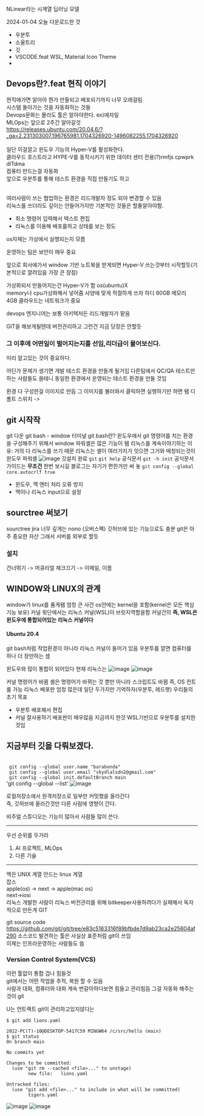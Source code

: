 NLinear라는 시계열 딥러닝 모델

2024-01-04
오늘 다운로드한 것
- 우분투
- 소울트리
- 깃
- VSCODE.feat WSL, Material Icon Theme
- 
## Devops란?.feat 현직 이야기
현직에가면 알아야
뭔가 만들되고 배포되기까지 너무 오래걸림
<br/>시스템 돌아가는 것을 자동화하는 것들
<br/>Devops문화는 몰라도 툴은 알아야한다. ex)에자일
<br/>MLOps는 앞으로 2주간 알아갈것
<br/>
https://releases.ubuntu.com/20.04.6/?_ga=2.231303007.196765981.1704326920-1496082255.1704326920
<br/>
<br/>일단 이걸깔고 윈도우 기능의 Hyper-V를 활성화한다.
<br/>클라우드 호스트라고 HYPE-V를 동작시키기 위한 데이터 센터 전용(?)rmfjs cpwprk dlTdma
<br/>컴퓨터 만드는걸 자동화
<br/>앞으로 우분투를 통해 테스트 환경을 직접 만들기도 하고

<br/>여러사람이 쓰는 협업하는 환경은 리드개발자 정도 되야 변경할 수 있음
<br/>리눅스를 쓰더라도 깊이는 안들어가지만 기본적인 것들은 할줄알아야함.
- 최소 명령어 입력해서 텍스트 편집
- 리눅스를 이용해 배포를하고 상태를 보는 정도

os자체는 가상에서 실행되는지 모름

운영하는 팀은 보안이 매우 중요

앞으로 회사에가서 window 기반 노트북을 받게되면
Hyper-V 쓰는것부터 시작할듯(기본적으로 깔려있음 가장 큰 장점)

가상화되서 만들어지는건 Hyper-V가 함 os(ubuntu)X  
memory나 cpu가상화해서 넣어줌
사양에 맞게 적절하게 쓰자
하디 60GB 메모리 4GB
클라우드는 네트워크가 중요

devops 엔지니어는
보통 아키텍처든 리드개발자가 맡음

GIT을 해보게될텐데 버전관리하고 그런건 지금 당장은 안할듯

### 그 이후에 어떤일이 벌어지는지를 선임,리더급이 물어보신다.
미리 알고있는 것이 중요하다.

어딘가 문제가 생기면
개발 테스트 환경을 만들게 될거임
다른팀에서 QC/QA 테스트만 하는 사람들도 쓸테니
동일한 환경에서 운영되는 테스트 환경을 만들 것임

환경 다 구성한걸 이미지로 만듬
그 이미지를 불러와서 클릭하면 실행하기만 하면 됌
디폴트 스위치 ->
## git 시작작
git 다운
git bash - window 터미널
git bash란?
윈도우에서 git 명령어를 치는 환경을 구성해주기 위해서
window 파워셸은 많은 기능이 됌
리눅스를 계속이야기하는 이유: 거의 다 리눅스를 쓰기 때문
리눅스는 셸이 여러가지가 잇으면
그거와 매칭되는것이 윈도우 파워셸
![image](https://github.com/barabonda/SK-AI-FLY/assets/108683454/5d17edde-e509-4718-98b0-49f3a399fd05)
깃설치 완료
`git`
`git help`
공식문서
`git -h init`
공식문서 가이드는 **무조건** 한번 보시길
블로그는 자기가 편한거만 써 놓
`git config --global core.autocrlf true`
- 윈도우, 맥 엔터 처리 오류 방지
- 맥이나 리눅스 input으로 설정
## sourctree 써보기
  sourctree jira 너무 깊게는 nono (오버스펙)
  깃허브에 있는 기능으로도 충분
git은 아주 중요한 자산
그래서 서버를 외부로 할듯
### 설치
건너뛰기 -> 머큐리얼 체크끄기 -> 이메일, 이름
## WINDOW와 LINUX의 관계
window가 linux를 품게됌 엄청 큰 사건
os안에는 kernel을 포함(kernel은 모든 핵심기능 보유)
커널 윗단에서는 리눅스 커널(WSL)이 브릿지역할을함 커널간의
**즉, WSL은 윈도우에 통합되어있는 리눅스 커널이다**
#### Ubuntu 20.4
git bash처럼 작업환경이 아니라 리눅스 커널이 들어가 있음
우분투를 깔면 컴퓨터를 하나 더 장만하는 셈

윈도우와 많이 통합이 되어있다 현재 리눅스는
![image](https://github.com/barabonda/SK-AI-FLY/assets/108683454/218136a9-cb03-48d1-aaf5-0f77a0358bf2)
![image](https://github.com/barabonda/SK-AI-FLY/assets/108683454/3e54f5f2-7c11-4461-9b86-06cd07e6438b)

커널 명령어가 바뀜
셸은 명령어가 바뀌는 것 뿐만 아니라 스크립트도 바뀜 즉, OS 컨트롤 가능
리눅스 배포판 엄청 많은데 일단 두가지만 기억하자(우분투, 레드햇)
우리들의 초기 목표
- 우분투 배포해서 편집
- 커널 잘사용하기
배포판이 매우많음
지금까지 한것
WSL기반으로 우분투를 설치한것임
## 지금부터 깃을 다뤄보겠다.

<br/>` git config --global user.name "barabonda"`
<br/>` git config --global user.email "skydlalsdn2@gmail.com"`
<br/>` git config --global init.defaultBranch main`
<br/>'git config --global --list'
![image](https://github.com/barabonda/SK-AI-FLY/assets/108683454/6245576d-e088-4d27-b8f0-ab93735e425c)

로컬저장소에서 원격저장소로 일부만 커밋했을 올라간다<br/>
즉, 깃허브에 올라간것만 다른 사람에 영향이 간다.

비주얼 스튜디오는 기능이 많아서 사람들 많이 쓴다.

---
우선 순위를 두거라
1. AI 프로젝트, MLOps
2. 다른 기술
---

맥은 UNIX 계열
안드는 linux 계열<br/>
잡스<br/>
apple(os) -> next -> apple(mac os)<br/>
next->iosi<br/>
리눅스 개발한 사람이 리눅스 버전관리를 위해 bitkeeper사용하려다가 실패해서 독자적으로 만든게 GIT<br/>

git source code
https://github.com/git/git/tree/e83c5163316f89bfbde7d9ab23ca2e25604af290
소스코드 발견하는 툴은 사실상 표준처럼 git이 쓰임<br/>
이제는 인프라운영하는 사람들도 씀<br/>
### Version Control System(VCS)
이런 툴없이 통합 겁나 힘들것<br/>
git에서는 어떤 작업을 추적, 복원 할 수 있음<br/>
사람과 대화, 컴퓨터와 대화 계속 번갈아하다보면 힘들고 관리힘듬 그걸 자동화 해주는 것이 git<br/>

U는 언트랙트 git이 관리하고있지않다는 
```2022-PC(T)-10@DESKTOP-5417C59 MINGW64 /c/src/hello (main)
$ git add lions.yaml

2022-PC(T)-10@DESKTOP-5417C59 MINGW64 /c/src/hello (main)
$ git status
On branch main

No commits yet

Changes to be committed:
  (use "git rm --cached <file>..." to unstage)
        new file:   lions.yaml

Untracked files:
  (use "git add <file>..." to include in what will be committed)
        tigers.yaml
```
![image](https://github.com/barabonda/SK-AI-FLY/assets/108683454/572d3b55-48ac-42c3-b598-86adb177674b)
![image](https://github.com/barabonda/SK-AI-FLY/assets/108683454/b622614e-b808-4f1a-8a17-567c59045bca)



